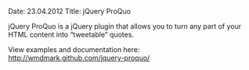 Date: 23.04.2012
Title: jQuery ProQuo

jQuery ProQuo is a jQuery plugin that allows you to turn any part of your HTML content into &ldquo;tweetable&rdquo; quotes.

View examples and documentation here: http://wmdmark.github.com/jquery-proquo/

